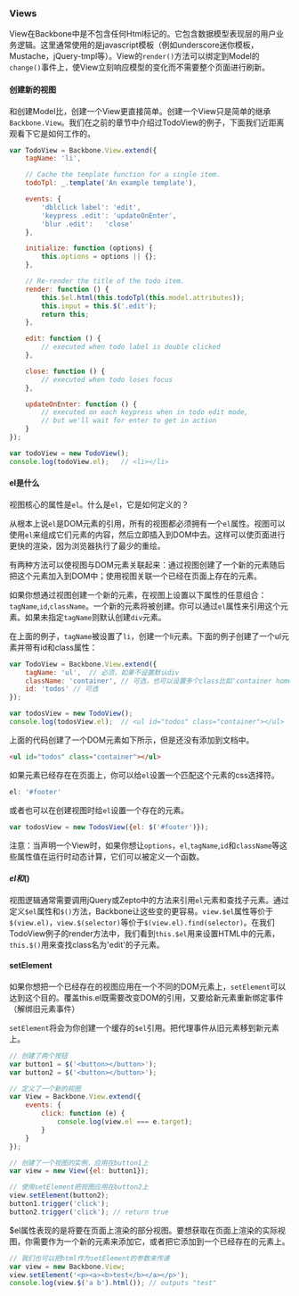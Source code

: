 ### Views

View在Backbone中是不包含任何Html标记的。它包含数据模型表现层的用户业务逻辑。这里通常使用的是javascript模板（例如underscore迷你模板，Mustache，jQuery-tmpl等）。View的`render()`方法可以绑定到Model的`change()`事件上，使View立刻响应模型的变化而不需要整个页面进行刷新。

#### 创建新的视图

和创建Model比，创建一个View更直接简单。创建一个View只是简单的继承`Backbone.View`。我们在之前的章节中介绍过TodoView的例子，下面我们近距离观看下它是如何工作的。

```javascript
var TodoView = Backbone.View.extend({
    tagName: 'li',

    // Cache the template function for a single item.
    todoTpl: _.template('An example template'),

    events: {
        'dblclick label': 'edit',
        'keypress .edit': 'updateOnEnter',
        'blur .edit':   'close'
    },

    initialize: function (options) {
        this.options = options || {};
    },

    // Re-render the title of the todo item.
    render: function () {
        this.$el.html(this.todoTpl(this.model.attributes));
        this.input = this.$('.edit');
        return this;
    },

    edit: function () {
        // executed when todo label is double clicked
    },

    close: function () {
        // executed when todo loses focus
    },

    updateOnEnter: function () {
        // executed on each keypress when in todo edit mode,
        // but we'll wait for enter to get in action
    }
});

var todoView = new TodoView();
console.log(todoView.el);   // <li></li>
```

#### el是什么

视图核心的属性是`el`。什么是`el`，它是如何定义的？

从根本上说`el`是DOM元素的引用，所有的视图都必须拥有一个`el`属性。视图可以使用`el`来组成它们元素的内容，然后立即插入到DOM中去。这样可以使页面进行更快的渲染，因为浏览器执行了最少的重绘。

有两种方法可以使视图与DOM元素关联起来：通过视图创建了一个新的元素随后把这个元素加入到DOM中；使用视图关联一个已经在页面上存在的元素。

如果你想通过视图创建一个新的元素，在视图上设置以下属性的任意组合：`tagName`,`id`,`className`。一个新的元素将被创建。你可以通过`el`属性来引用这个元素。如果未指定`tagName`则默认创建`div`元素。

在上面的例子，`tagName`被设置了`li`，创建一个li元素。下面的例子创建了一个ul元素并带有id和class属性：

```javascript
var TodoView = Backbone.View.extend({
    tagName: 'ul',  // 必须，如果不设置默认div
    className: 'container', // 可选，也可以设置多个class比如'container homepage''
    id: 'todos' // 可选
});

var todosView = new TodoView();
console.log(todosView.el);  // <ul id="todos" class="container"></ul>
```

上面的代码创建了一个DOM元素如下所示，但是还没有添加到文档中。

```html
<ul id="todos" class="container"></ul>
```

如果元素已经存在在页面上，你可以给`el`设置一个匹配这个元素的css选择符。

```javascript
el: '#footer'
```

或者也可以在创建视图时给`el`设置一个存在的元素。

```javascript
var todosView = new TodosView({el: $('#footer')});
```

注意：当声明一个View时，如果你想让`options`，`el`,`tagName`,`id`和`className`等这些属性值在运行时动态计算，它们可以被定义一个函数。

#### $el和$()

视图逻辑通常需要调用jQuery或Zepto中的方法来引用`el`元素和查找子元素。通过定义`$el`属性和`$()`方法，Backbone让这些变的更容易。`view.$el`属性等价于`$(view.el)`，`view.$(selector)`等价于`$(view.el).find(selector)`。在我们TodoView例子的render方法中，我们看到`this.$el`用来设置HTML中的元素，`this.$()`用来查找class名为'edit'的子元素。

#### setElement

如果你想把一个已经存在的视图应用在一个不同的DOM元素上，`setElement`可以达到这个目的。覆盖this.el既需要改变DOM的引用，又要给新元素重新绑定事件（解绑旧元素事件）

`setElement`将会为你创建一个缓存的`$el`引用。把代理事件从旧元素移到新元素上。

```javascript
// 创建了两个按钮
var button1 = $('<button></button>');
var button2 = $('<button></button>');

// 定义了一个新的视图
var View = Backbone.View.extend({
    events: {
        click: function (e) {
            console.log(view.el === e.target);
        }
    }
});

// 创建了一个视图的实例，应用在button1上
var view = new View({el: button1});

// 使用setElement把视图应用在button2上
view.setElement(button2);
button1.trigger('click');
button2.trigger('click'); // return true
```

$el属性表现的是将要在页面上渲染的部分视图。要想获取在页面上渲染的实际视图，你需要作为一个新的元素来添加它，或者把它添加到一个已经存在的元素上。

```javascript
// 我们也可以把html作为setElement的参数来传递
var view = new Backbone.View;
view.setElement('<p><a><b>test</b></a></p>');
console.log(view.$('a b').html()); // outputs "test"
```

